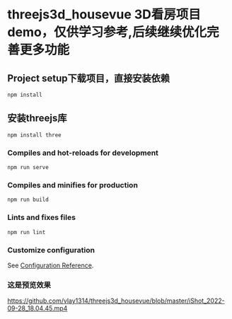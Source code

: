 # threejs3d_housevue 3D看房项目demo，仅供学习参考,后续继续优化完善更多功能

## Project setup下载项目，直接安装依赖
```
npm install
```
## 安装threejs库
```
npm install three
```

### Compiles and hot-reloads for development
```
npm run serve
```

### Compiles and minifies for production
```
npm run build
```

### Lints and fixes files
```
npm run lint
```

### Customize configuration
See [Configuration Reference](https://cli.vuejs.org/config/).
### 这是预览效果
https://github.com/vlay1314/threejs3d_housevue/blob/master/iShot_2022-09-28_18.04.45.mp4
